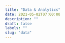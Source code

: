 ```yaml
---
title: "Data & Analytics"
date: 2021-05-02T07:00:00
description: ""
draft: false
labels: ""
slug: "data"
---
```


<!-- ## Log
16:37 05/06/2024 - This page is under construction -->
